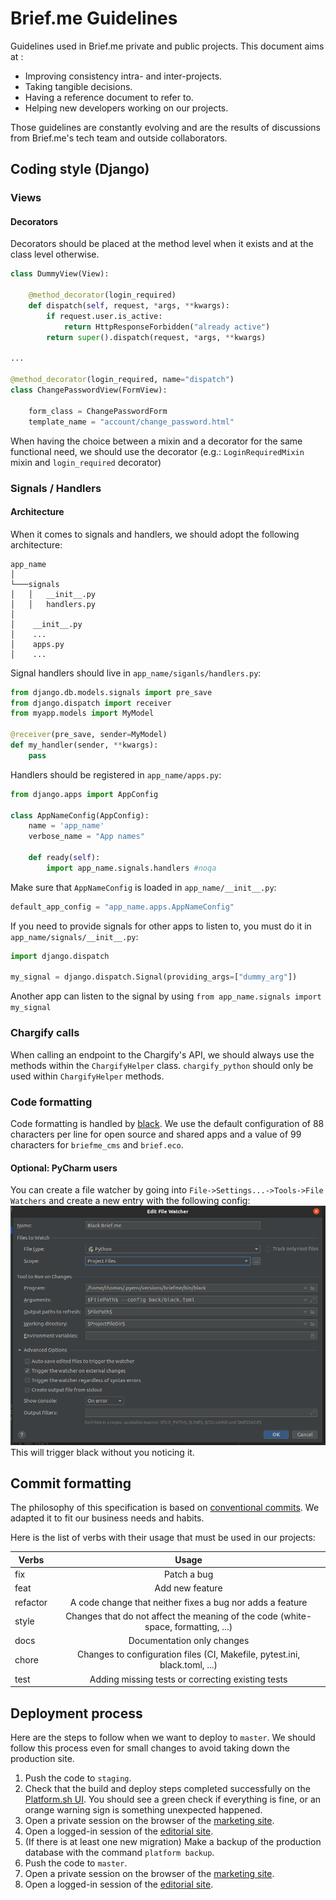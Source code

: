 # Brief.me Guidelines
Guidelines used in Brief.me private and public projects. This document aims at :
* Improving consistency intra- and inter-projects.
* Taking tangible decisions.
* Having a reference document to refer to.
* Helping new developers working on our projects.

Those guidelines are constantly evolving and are the results of discussions 
from Brief.me's tech team and outside collaborators.

## Coding style (Django)
### Views
#### Decorators
Decorators should be placed at the method level when it exists and 
at the class level otherwise.
```python
class DummyView(View):
    
    @method_decorator(login_required)
    def dispatch(self, request, *args, **kwargs):
        if request.user.is_active:
            return HttpResponseForbidden("already active")
        return super().dispatch(request, *args, **kwargs)

...

@method_decorator(login_required, name="dispatch")
class ChangePasswordView(FormView):

    form_class = ChangePasswordForm
    template_name = "account/change_password.html"
```

When having the choice between a mixin and a decorator 
for the same functional need, we should use the decorator
(e.g.: `LoginRequiredMixin` mixin and `login_required` decorator)

### Signals / Handlers
#### Architecture
When it comes to signals and handlers, we should adopt the following architecture:
```
app_name    
│
└───signals
│   │   __init__.py
│   │   handlers.py
│     
│    __init__.py
│    ... 
│    apps.py 
│    ... 
```

Signal handlers should live in `app_name/siganls/handlers.py`:
```python
from django.db.models.signals import pre_save
from django.dispatch import receiver
from myapp.models import MyModel

@receiver(pre_save, sender=MyModel)
def my_handler(sender, **kwargs):
    pass
```

Handlers should be registered in `app_name/apps.py`:
```python
from django.apps import AppConfig

class AppNameConfig(AppConfig):
    name = 'app_name'
    verbose_name = "App names"

    def ready(self):
        import app_name.signals.handlers #noqa
```

Make sure that `AppNameConfig` is loaded in `app_name/__init__.py`:
```python
default_app_config = "app_name.apps.AppNameConfig"
```

If you need to provide signals for other apps to listen to, you must do it in `app_name/signals/__init__.py`:
```python
import django.dispatch

my_signal = django.dispatch.Signal(providing_args=["dummy_arg"])
```

Another app can listen to the signal by using `from app_name.signals import my_signal`

### Chargify calls
When calling an endpoint to the Chargify's API, we should always use the methods within the `ChargifyHelper` class.
`chargify_python` should only be used within `ChargifyHelper` methods.

### Code formatting
Code formatting is handled by [black](https://github.com/psf/black). We use the default configuration of 88 characters per line
for open source and shared apps and a value of 99 characters for `briefme_cms` and `brief.eco`.

#### Optional: PyCharm users
You can create a file watcher by going into `File->Settings...->Tools->File Watchers` and create a new entry with the following config:
![File Watcher](img/file_watcher.png)
This will trigger black without you noticing it.


## Commit formatting
The philosophy of this specification is based on [conventional commits](https://www.conventionalcommits.org/en/).
We adapted it to fit our business needs and habits.

Here is the list of verbs with their usage that must be used in our projects:

| Verbs         | Usage                                                                             |
| ------------- |:---------------------------------------------------------------------------------:|
| fix           | Patch a bug                                                                       |
| feat          | Add new feature                                                                   |
| refactor      | A code change that neither fixes a bug nor adds a feature                         |
| style         | Changes that do not affect the meaning of the code (white-space, formatting, ...) |
| docs          | Documentation only changes                                                        |
| chore         | Changes to configuration files (CI, Makefile, pytest.ini, black.toml, ...)        |
| test          | Adding missing tests or correcting existing tests                                 |


## Deployment process
Here are the steps to follow when we want to deploy to `master`. We should follow this process even for small changes to avoid taking down the production site. 
1. Push the code to `staging`.
0. Check that the build and deploy steps completed successfully on the [Platform.sh UI](https://console.platform.sh/briefme/7pgnum36iuhjy/staging).
   You should see a green check if everything is fine, or an orange warning sign is something unexpected happened.
0. Open a private session on the browser of the [marketing site](https://www.staging-5em2ouy-7pgnum36iuhjy.eu.platform.sh/).
0. Open a logged-in session of the [editorial site](https://app.staging-5em2ouy-7pgnum36iuhjy.eu.platform.sh/).
0. (If there is at least one new migration) Make a backup of the production database with the command `platform backup`.
0. Push the code to `master`.
0. Open a private session on the browser of the [marketing site](https://www.brief.me/).
0. Open a logged-in session of the [editorial site](https://app.brief.me/).